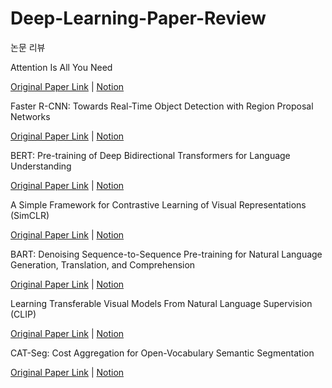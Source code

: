 # Deep-Learning-Paper-Review
논문 리뷰

Attention Is All You Need

[Original Paper Link](https://arxiv.org/abs/1706.03762) | [Notion](https://careful-shape-b2c.notion.site/Attention-Is-All-You-Need-6ca67bc3e3a14c0db05daf138924368d?pvs=4)

Faster R-CNN: Towards Real-Time Object Detection with Region Proposal Networks

[Original Paper Link](https://arxiv.org/abs/1506.01497) | [Notion](https://careful-shape-b2c.notion.site/Faster-R-CNN-15895a4389a44aae87df8019fae2460f?pvs=4)

BERT: Pre-training of Deep Bidirectional Transformers for Language Understanding

[Original Paper Link](https://arxiv.org/abs/1810.04805) | [Notion](https://careful-shape-b2c.notion.site/BERT-Pre-training-of-Deep-Bidirectional-Transformers-for-Language-Understanding-cbbf706cde044cc1addb1cfe3c8a99b6?pvs=4)

A Simple Framework for Contrastive Learning of Visual Representations (SimCLR)

[Original Paper Link](https://arxiv.org/abs/2002.05709) | [Notion](https://careful-shape-b2c.notion.site/A-Simple-Framework-for-Contrastive-Learning-of-Visual-Representations-f4890775530246aa833f34debaa96f83?pvs=4)

BART: Denoising Sequence-to-Sequence Pre-training for Natural Language Generation, Translation, and Comprehension

[Original Paper Link](https://arxiv.org/abs/1910.13461) | [Notion](https://careful-shape-b2c.notion.site/BART-Denoising-Sequence-to-Sequence-Pre-training-for-Natural-Language-Generation-Translation-and--a88f1e69419040bfb0e512d67590205e?pvs=4)

Learning Transferable Visual Models From Natural Language Supervision (CLIP)

[Original Paper Link](https://arxiv.org/abs/2103.00020) | [Notion](https://careful-shape-b2c.notion.site/Learning-Transferable-Visual-Models-From-Natural-Language-Supervision-0d4262a505814a51b2ce39abfa0ba238?pvs=4)

CAT-Seg: Cost Aggregation for Open-Vocabulary Semantic Segmentation

[Original Paper Link](https://arxiv.org/abs/2303.11797) | [Notion](https://careful-shape-b2c.notion.site/CAT-Seg-Cost-Aggregation-for-Open-Vocabulary-Semantic-Segmentation-350ff7fbee444baeae790f8ccc4a7603?pvs=4)
